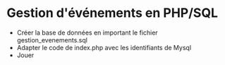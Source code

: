 # Gestion d'événements en PHP/SQL

- Créer la base de données en important le fichier gestion_evenements.sql
- Adapter le code de index.php avec les identifiants de Mysql
- Jouer
